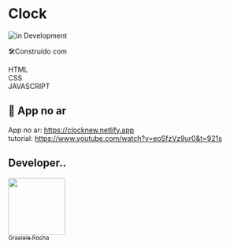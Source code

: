 # Clock

![in Development](https://img.shields.io/badge/Animation%20-%20clock-yellow) 


🛠️Construído com

HTML <br>
CSS <br>
JAVASCRIPT

## 🚀 App no ar

App no ar: https://clocknew.netlify.app <br>
tutorial: https://www.youtube.com/watch?v=eoSfzVz9ur0&t=921s


## Developer..

[<img src="https://avatars.githubusercontent.com/u/104076058?v=4" width=115><br><sub>Grasiele Rocha</sub>](https://github.com/GrasieleRocha) 

